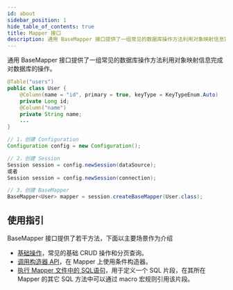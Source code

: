 ```yaml
---
id: about
sidebar_position: 1
hide_table_of_contents: true
title: Mapper 接口
description: 通用 BaseMapper 接口提供了一组常见的数据库操作方法利用对象映射信息完成对数据库的操作。
---
```


通用 BaseMapper 接口提供了一组常见的数据库操作方法利用对象映射信息完成对数据库的操作。

```java title='1. 声明实体类'
@Table("users")
public class User {
    @Column(name = "id", primary = true, keyType = KeyTypeEnum.Auto)
    private Long id;
    @Column("name")
    private String name;
    ...
}
```

```java title='2. 创建通用 Mapper'
// 1，创建 Configuration
Configuration config = new Configuration();

// 2，创建 Session
Session session = config.newSession(dataSource);
或者
Session session = config.newSession(connection);

// 3，创建 BaseMapper
BaseMapper<User> mapper = session.createBaseMapper(User.class);
```

## 使用指引

BaseMapper 接口提供了若干方法，下面以主要场景作为介绍
- [基础操作](./common)，常见的基础 CRUD 操作和分页查询。
- [调用构造器 API](./lambda)，在 Mapper 上使用条件构造器。
- [执行 Mapper 文件中的 SQL语句](./file)，用于定义一个 SQL 片段，在其所在 Mapper 的其它 SQL 方法中可以通过 macro 宏规则引用该片段。
